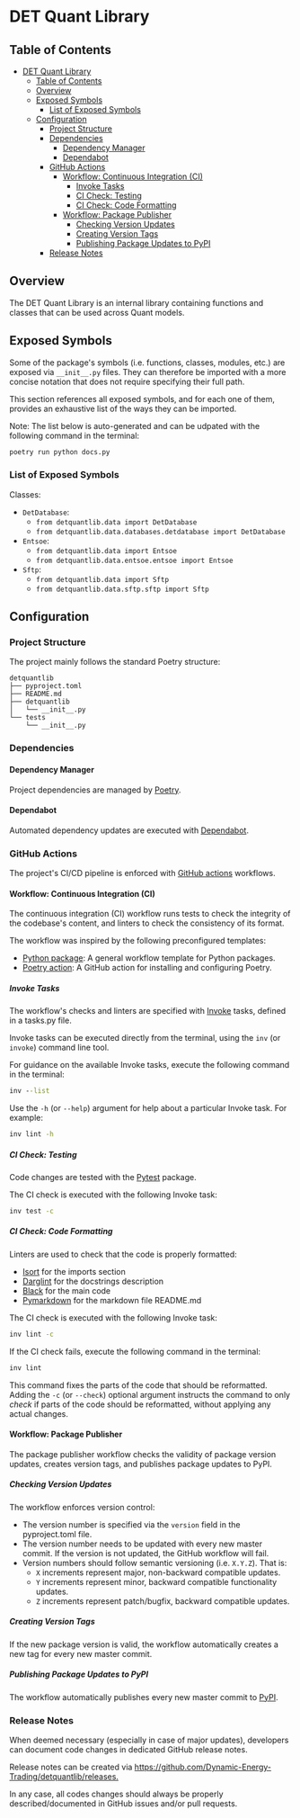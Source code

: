 # DET Quant Library

## Table of Contents

<!--TOC-->

- [DET Quant Library](#det-quant-library)
  - [Table of Contents](#table-of-contents)
  - [Overview](#overview)
  - [Exposed Symbols](#exposed-symbols)
    - [List of Exposed Symbols](#list-of-exposed-symbols)
  - [Configuration](#configuration)
    - [Project Structure](#project-structure)
    - [Dependencies](#dependencies)
      - [Dependency Manager](#dependency-manager)
      - [Dependabot](#dependabot)
    - [GitHub Actions](#github-actions)
      - [Workflow: Continuous Integration (CI)](#workflow-continuous-integration-ci)
        - [Invoke Tasks](#invoke-tasks)
        - [CI Check: Testing](#ci-check-testing)
        - [CI Check: Code Formatting](#ci-check-code-formatting)
      - [Workflow: Package Publisher](#workflow-package-publisher)
        - [Checking Version Updates](#checking-version-updates)
        - [Creating Version Tags](#creating-version-tags)
        - [Publishing Package Updates to PyPI](#publishing-package-updates-to-pypi)
    - [Release Notes](#release-notes)

<!--TOC-->

## Overview

The DET Quant Library is an internal library containing functions and classes that can be used
across Quant models.

## Exposed Symbols

Some of the package's symbols (i.e. functions, classes, modules, etc.) are exposed via
`__init__.py` files. They can therefore be imported with a more concise notation that does not
require specifying their full path.

This section references all exposed symbols, and for each one of them, provides an exhaustive
list of the ways they can be imported.

Note: The list below is auto-generated and can be udpated with the following command in the
terminal:

```cmd
poetry run python docs.py
```

### List of Exposed Symbols

<!-- START EXPOSED SYMBOLS AUTO-GENERATED -->

Classes:

- `DetDatabase`:
  - `from detquantlib.data import DetDatabase`
  - `from detquantlib.data.databases.detdatabase import DetDatabase`
- `Entsoe`:
  - `from detquantlib.data import Entsoe`
  - `from detquantlib.data.entsoe.entsoe import Entsoe`
- `Sftp`:
  - `from detquantlib.data import Sftp`
  - `from detquantlib.data.sftp.sftp import Sftp`

<!-- END EXPOSED SYMBOLS AUTO-GENERATED -->

## Configuration

### Project Structure

The project mainly follows the standard Poetry structure:

```
detquantlib
├── pyproject.toml
├── README.md
├── detquantlib
│   └── __init__.py
└── tests
    └── __init__.py
```

### Dependencies

#### Dependency Manager

Project dependencies are managed by [Poetry](https://python-poetry.org/).

#### Dependabot

Automated dependency updates are executed with
[Dependabot](https://docs.github.com/en/code-security/dependabot).

### GitHub Actions

The project's CI/CD pipeline is enforced with [GitHub actions](https://docs.github.com/en/actions)
workflows.

#### Workflow: Continuous Integration (CI)

The continuous integration (CI) workflow runs tests to check the integrity of the codebase's
content, and linters to check the consistency of its format.

The workflow was inspired by the following preconfigured templates:

- [Python package](https://github.com/actions/starter-workflows/blob/main/ci/python-package.yml):
  A general workflow template for Python packages.
- [Poetry action](https://github.com/marketplace/actions/install-poetry-action): A GitHub action
  for installing and configuring Poetry.

##### Invoke Tasks

The workflow's checks and linters are specified with [Invoke](https://www.pyinvoke.org/) tasks,
defined in a tasks.py file.

Invoke tasks can be executed directly from the terminal, using the `inv` (or `invoke`)
command line tool.

For guidance on the available Invoke tasks, execute the following command in the terminal:

```cmd
inv --list
```

Use the `-h` (or `--help`) argument for help about a particular Invoke task. For example:

```cmd
inv lint -h
```

##### CI Check: Testing

Code changes are tested with the [Pytest](https://github.com/pytest-dev/pytest) package.

The CI check is executed with the following Invoke task:

```cmd
inv test -c
```

##### CI Check: Code Formatting

Linters are used to check that the code is properly formatted:

- [Isort](https://github.com/timothycrosley/isort) for the imports section
- [Darglint](https://github.com/terrencepreilly/darglint) for the docstrings description
- [Black](https://github.com/psf/black) for the main code
- [Pymarkdown](https://github.com/jackdewinter/pymarkdown) for the markdown file README.md

The CI check is executed with the following Invoke task:

```cmd
inv lint -c
```

If the CI check fails, execute the following command in the terminal:

```cmd
inv lint
```

This command fixes the parts of the code that should be reformatted. Adding the `-c` (or
`--check`) optional argument instructs the command to only _check_ if parts of the code should be
reformatted, without applying any actual changes.

#### Workflow: Package Publisher

The package publisher workflow checks the validity of package version updates, creates version
tags, and publishes package updates to PyPI.

##### Checking Version Updates

The workflow enforces version control:

- The version number is specified via the `version` field in the pyproject.toml file.
- The version number needs to be updated with every new master commit. If the version is not
  updated, the GitHub workflow will fail.
- Version numbers should follow semantic versioning (i.e. `X.Y.Z`). That is:
  - `X` increments represent major, non-backward compatible updates.
  - `Y` increments represent minor, backward compatible functionality updates.
  - `Z` increments represent patch/bugfix, backward compatible updates.

##### Creating Version Tags

If the new package version is valid, the workflow automatically creates a new tag for every new
master commit.

##### Publishing Package Updates to PyPI

The workflow automatically publishes every new master commit to
[PyPI](https://pypi.org/project/detquantlib/).

### Release Notes

When deemed necessary (especially in case of major updates), developers can document code
changes in dedicated GitHub release notes.

Release notes can be created via <https://github.com/Dynamic-Energy-Trading/detquantlib/releases.>

In any case, all codes changes should always be properly described/documented in GitHub issues
and/or pull requests.
